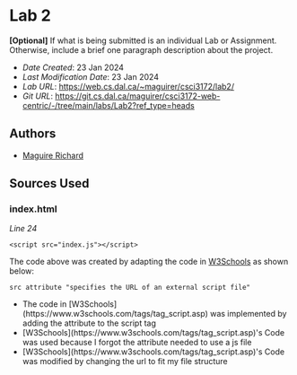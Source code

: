 <!--- The following README.md sample file was adapted from https://gist.github.com/PurpleBooth/109311bb0361f32d87a2#file-readme-template-md by Gabriella Mosquera for academic use ---> 



# Lab 2

**[Optional]** If what is being submitted is an individual Lab or Assignment. Otherwise, include a brief one paragraph description about the project.

* *Date Created*: 23 Jan 2024
* *Last Modification Date*: 23 Jan 2024
* *Lab URL*: <https://web.cs.dal.ca/~maguirer/csci3172/lab2/>
* *Git URL*: <https://git.cs.dal.ca/maguirer/csci3172-web-centric/-/tree/main/labs/Lab2?ref_type=heads>



## Authors

* [Maguire Richard](Maguire@dal.ca)


## Sources Used


### index.html

*Line 24*

```
<script src="index.js"></script>

```

The code above was created by adapting the code in [W3Schools](https://www.w3schools.com/tags/tag_script.asp) as shown below: 

```
src attribute "specifies the URL of an external script file"

```

- <!---How---> The code in [W3Schools](https://www.w3schools.com/tags/tag_script.asp) was implemented by adding the attribute to the script tag
- <!---Why---> [W3Schools](https://www.w3schools.com/tags/tag_script.asp)'s Code was used because I forgot the attribute needed to use a js file
- <!---How---> [W3Schools](https://www.w3schools.com/tags/tag_script.asp)'s Code was modified by changing the url to fit my file structure
